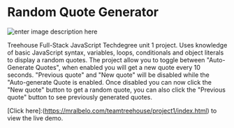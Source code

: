 # Random Quote Generator

![enter image description here](https://mralbelo.com/teamtreehouse/screenshots/random-quotes.png)

Treehouse Full-Stack JavaScript Techdegree unit 1 project. Uses knowledge of basic JavaScript syntax, variables, loops, conditionals and object literals to display a random quotes. The project allow you to toggle between "Auto-Generate Quotes", when enabled you will get a new quote every 10 seconds. "Previous quote" and "New quote" will be disabled while the "Auto-generate Quote is enabled. Once disabled you can now click the "New quote" button to get a random quote, you can also click the "Previous quote" button to see previously generated quotes.


 [Click here]:(https://mralbelo.com/teamtreehouse/project1/index.html) to view the live demo. 
